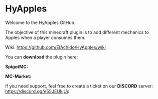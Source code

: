 # HyApples

Welcome to the HyApples GitHub.

The objective of this minecraft plugin is to add different mechanics to Apples when a player consumes them.

Wiki: https://github.com/ElAchido/HyApples/wiki

You can **download** the plugin here:

**SpigotMC:**

**MC-Market:**

If you need support, feel free to create a ticket on our **DISCORD** server: https://discord.gg/e55JEUkjUq
